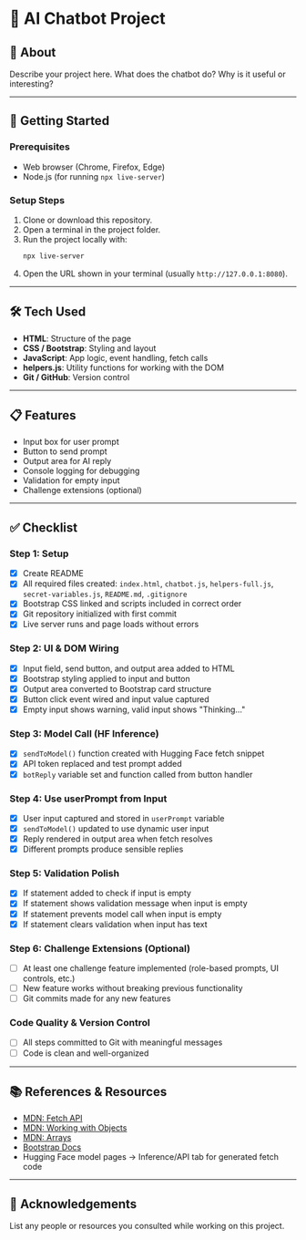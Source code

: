 # 🧪 AI Chatbot Project

## 📖 About  
Describe your project here. What does the chatbot do? Why is it useful or interesting?  

---

## 🚀 Getting Started  

### Prerequisites  
- Web browser (Chrome, Firefox, Edge)  
- Node.js (for running `npx live-server`)  

### Setup Steps  
1. Clone or download this repository.  
2. Open a terminal in the project folder.  
3. Run the project locally with:  
   ```bash
   npx live-server
   ```  
4. Open the URL shown in your terminal (usually `http://127.0.0.1:8080`).  

---

## 🛠️ Tech Used  
- **HTML**: Structure of the page  
- **CSS / Bootstrap**: Styling and layout  
- **JavaScript**: App logic, event handling, fetch calls  
- **helpers.js**: Utility functions for working with the DOM  
- **Git / GitHub**: Version control  

---

## 📋 Features  
- Input box for user prompt  
- Button to send prompt  
- Output area for AI reply  
- Console logging for debugging  
- Validation for empty input  
- Challenge extensions (optional)  

---

## ✅ Checklist  

### Step 1: Setup  
- [x] Create README  
- [X] All required files created: `index.html`, `chatbot.js`, `helpers-full.js`, `secret-variables.js`, `README.md`, `.gitignore`  
- [X] Bootstrap CSS linked and scripts included in correct order  
- [X] Git repository initialized with first commit  
- [X] Live server runs and page loads without errors  

### Step 2: UI & DOM Wiring  
- [X] Input field, send button, and output area added to HTML  
- [X] Bootstrap styling applied to input and button  
- [X] Output area converted to Bootstrap card structure  
- [X] Button click event wired and input value captured  
- [X] Empty input shows warning, valid input shows "Thinking…"  

### Step 3: Model Call (HF Inference)  
- [X] `sendToModel()` function created with Hugging Face fetch snippet  
- [X] API token replaced and test prompt added  
- [X] `botReply` variable set and function called from button handler  

### Step 4: Use userPrompt from Input  
- [X] User input captured and stored in `userPrompt` variable  
- [X] `sendToModel()` updated to use dynamic user input  
- [X] Reply rendered in output area when fetch resolves  
- [X] Different prompts produce sensible replies  

### Step 5: Validation Polish  
- [X] If statement added to check if input is empty  
- [X] If statement shows validation message when input is empty  
- [X] If statement prevents model call when input is empty  
- [X] If statement clears validation when input has text  

### Step 6: Challenge Extensions (Optional)  
- [ ] At least one challenge feature implemented (role-based prompts, UI controls, etc.)  
- [ ] New feature works without breaking previous functionality  
- [ ] Git commits made for any new features  

### Code Quality & Version Control  
- [ ] All steps committed to Git with meaningful messages  
- [ ] Code is clean and well-organized  

---

## 📚 References & Resources  
- [MDN: Fetch API](https://developer.mozilla.org/en-US/docs/Web/API/Fetch_API)  
- [MDN: Working with Objects](https://developer.mozilla.org/en-US/docs/Learn/JavaScript/Objects/Basics)  
- [MDN: Arrays](https://developer.mozilla.org/en-US/docs/Learn/JavaScript/First_steps/Arrays)  
- [Bootstrap Docs](https://getbootstrap.com/docs/5.3/getting-started/introduction/)  
- Hugging Face model pages → Inference/API tab for generated fetch code  

---

## 🙌 Acknowledgements  
List any people or resources you consulted while working on this project.  
